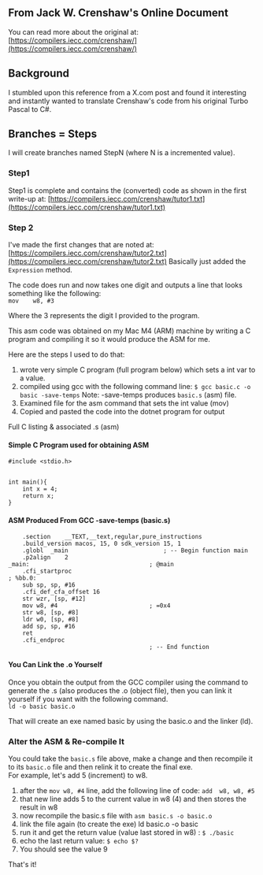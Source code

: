 ## From Jack W. Crenshaw's Online Document
You can read more about the original at: [https://compilers.iecc.com/crenshaw/](https://compilers.iecc.com/crenshaw/)

## Background
I stumbled upon this reference from a X.com post and found it interesting and instantly wanted to translate Crenshaw's code from his original Turbo Pascal to C#.

## Branches = Steps
I will create branches named StepN (where N is a incremented value).
### Step1
Step1 is complete and contains the (converted) code as shown in the first write-up at: [https://compilers.iecc.com/crenshaw/tutor1.txt](https://compilers.iecc.com/crenshaw/tutor1.txt)

### Step 2
I've made the first changes that are noted at: [https://compilers.iecc.com/crenshaw/tutor2.txt](https://compilers.iecc.com/crenshaw/tutor2.txt)
Basically just added the `Expression` method.

The code does run and now takes one digit and outputs a line that looks something like the following:<br>
`mov	w8, #3`<br>

Where the 3 represents the digit I provided to the program.

This asm code was obtained on my Mac M4 (ARM) machine by writing a C program and compiling it so it would produce the ASM for me.<br>

Here are the steps I used to do that:<br>
1. wrote very simple C program (full program below) which sets a int var to a value.
2. compiled using gcc with the following command line: `$ gcc basic.c -o basic -save-temps` Note: -save-temps produces `basic.s` (asm) file.
3. Examined file for the asm command that sets the int value (mov)
4. Copied and pasted the code into the dotnet program for output

Full C listing & associated .s (asm)
#### Simple C Program used for obtaining ASM
```
#include <stdio.h>


int main(){
    int x = 4;
    return x;
}
```
#### ASM Produced From GCC -save-temps (basic.s)
```
	.section	__TEXT,__text,regular,pure_instructions
	.build_version macos, 15, 0	sdk_version 15, 1
	.globl	_main                           ; -- Begin function main
	.p2align	2
_main:                                  ; @main
	.cfi_startproc
; %bb.0:
	sub	sp, sp, #16
	.cfi_def_cfa_offset 16
	str	wzr, [sp, #12]
	mov	w8, #4                          ; =0x4
	str	w8, [sp, #8]
	ldr	w0, [sp, #8]
	add	sp, sp, #16
	ret
	.cfi_endproc
                                        ; -- End function
```

#### You Can Link the .o Yourself
Once you obtain the output from the GCC compiler using the command to generate the .s (also produces the .o (object file), then you can link it yourself if you want with the following command.
<br>
`ld -o basic basic.o`<br>

That will create an exe named basic by using the basic.o and the linker (ld).

### Alter the ASM & Re-compile It

You could take the `basic.s` file above, make a change and then recompile it to its `basic.o` file and then relink it to create the final exe.<br>
For example, let's add 5 (increment) to w8.<br>
1. after the `mov w8, #4` line, add the following line of code: `add  w8, w8, #5`
2. that new line adds 5 to the current value in w8 (4) and then stores the result in w8
3. now recompile the basic.s file with `asm basic.s -o basic.o`
4. link the file again (to create the exe) ld basic.o -o basic
5. run it and get the return value (value last stored in w8) : `$ ./basic`
6. echo the last return value: `$ echo $?`
7. You should see the value 9

That's it!  

